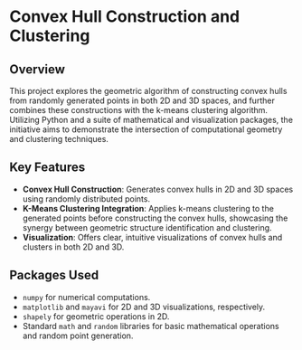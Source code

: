 # Convex Hull Construction and Clustering

## Overview
This project explores the geometric algorithm of constructing convex hulls from randomly generated points in both 2D and 3D spaces, and further combines these constructions with the k-means clustering algorithm. Utilizing Python and a suite of mathematical and visualization packages, the initiative aims to demonstrate the intersection of computational geometry and clustering techniques.

## Key Features
- **Convex Hull Construction**: Generates convex hulls in 2D and 3D spaces using randomly distributed points.
- **K-Means Clustering Integration**: Applies k-means clustering to the generated points before constructing the convex hulls, showcasing the synergy between geometric structure identification and clustering.
- **Visualization**: Offers clear, intuitive visualizations of convex hulls and clusters in both 2D and 3D.

## Packages Used
- `numpy` for numerical computations.
- `matplotlib` and `mayavi` for 2D and 3D visualizations, respectively.
- `shapely` for geometric operations in 2D.
- Standard `math` and `random` libraries for basic mathematical operations and random point generation.


